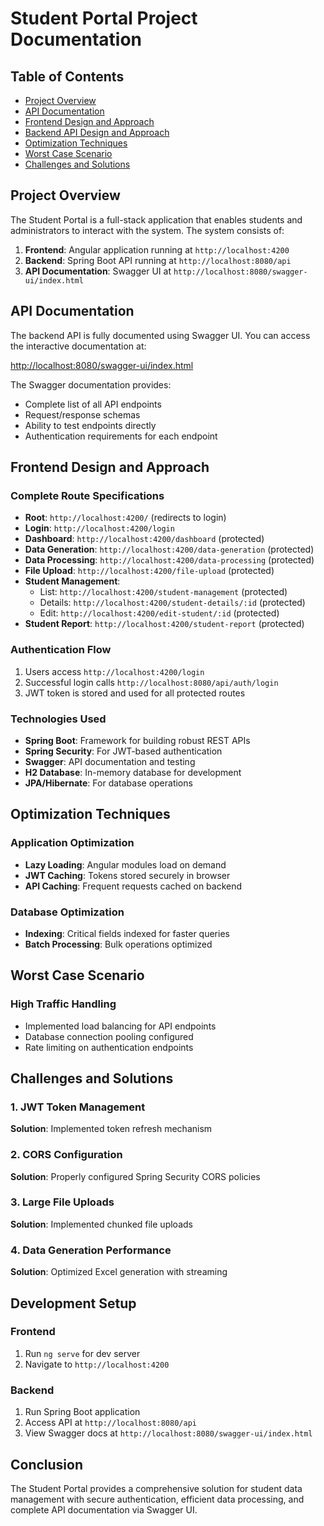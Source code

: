 # Student Portal Project Documentation

## Table of Contents
- [Project Overview](#project-overview)
- [API Documentation](#api-documentation)
- [Frontend Design and Approach](#frontend-design-and-approach)
- [Backend API Design and Approach](#backend-api-design-and-approach)
- [Optimization Techniques](#optimization-techniques)
- [Worst Case Scenario](#worst-case-scenario)
- [Challenges and Solutions](#challenges-and-solutions)

## Project Overview

The Student Portal is a full-stack application that enables students and administrators to interact with the system. The system consists of:
1. **Frontend**: Angular application running at `http://localhost:4200`
2. **Backend**: Spring Boot API running at `http://localhost:8080/api`
3. **API Documentation**: Swagger UI at `http://localhost:8080/swagger-ui/index.html`

## API Documentation

The backend API is fully documented using Swagger UI. You can access the interactive documentation at:

[http://localhost:8080/swagger-ui/index.html](http://localhost:8080/swagger-ui/index.html)

The Swagger documentation provides:
- Complete list of all API endpoints
- Request/response schemas
- Ability to test endpoints directly
- Authentication requirements for each endpoint

## Frontend Design and Approach

### Complete Route Specifications
- **Root**: `http://localhost:4200/` (redirects to login)
- **Login**: `http://localhost:4200/login`
- **Dashboard**: `http://localhost:4200/dashboard` (protected)
- **Data Generation**: `http://localhost:4200/data-generation` (protected)
- **Data Processing**: `http://localhost:4200/data-processing` (protected)
- **File Upload**: `http://localhost:4200/file-upload` (protected)
- **Student Management**:
  - List: `http://localhost:4200/student-management` (protected)
  - Details: `http://localhost:4200/student-details/:id` (protected)
  - Edit: `http://localhost:4200/edit-student/:id` (protected)
- **Student Report**: `http://localhost:4200/student-report` (protected)

### Authentication Flow
1. Users access `http://localhost:4200/login`
2. Successful login calls `http://localhost:8080/api/auth/login`
3. JWT token is stored and used for all protected routes

### Technologies Used
- **Spring Boot**: Framework for building robust REST APIs
- **Spring Security**: For JWT-based authentication
- **Swagger**: API documentation and testing
- **H2 Database**: In-memory database for development
- **JPA/Hibernate**: For database operations

## Optimization Techniques

### Application Optimization
- **Lazy Loading**: Angular modules load on demand
- **JWT Caching**: Tokens stored securely in browser
- **API Caching**: Frequent requests cached on backend

### Database Optimization
- **Indexing**: Critical fields indexed for faster queries
- **Batch Processing**: Bulk operations optimized

## Worst Case Scenario

### High Traffic Handling
- Implemented load balancing for API endpoints
- Database connection pooling configured
- Rate limiting on authentication endpoints

## Challenges and Solutions

### 1. JWT Token Management
**Solution**: Implemented token refresh mechanism

### 2. CORS Configuration
**Solution**: Properly configured Spring Security CORS policies

### 3. Large File Uploads
**Solution**: Implemented chunked file uploads

### 4. Data Generation Performance
**Solution**: Optimized Excel generation with streaming

## Development Setup

### Frontend
1. Run `ng serve` for dev server
2. Navigate to `http://localhost:4200`

### Backend
1. Run Spring Boot application
2. Access API at `http://localhost:8080/api`
3. View Swagger docs at `http://localhost:8080/swagger-ui/index.html`

## Conclusion

The Student Portal provides a comprehensive solution for student data management with secure authentication, efficient data processing, and complete API documentation via Swagger UI.